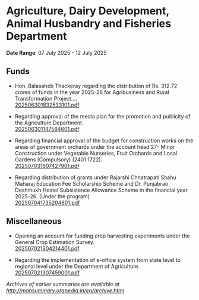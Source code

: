 # Agriculture, Dairy Development, Animal Husbandry and Fisheries Department

**Date Range**: 07 July 2025 - 12 July 2025


## Funds
- Hon. Balasaheb Thackeray regarding the distribution of Rs. 312.72 crores of funds in the year 2025-26 for Agribusiness and Rural Transformation Project....\
  [202506301832533101.pdf](https://gr.maharashtra.gov.in/Site/Upload/Government%20Resolutions/English/202506301832533101.pdf)

- Regarding approval of the media plan for the promotion and publicity of the Agriculture Department.\
  [202506301147584601.pdf](https://gr.maharashtra.gov.in/Site/Upload/Government%20Resolutions/English/202506301147584601.pdf)

- Regarding financial approval of the budget for construction works on the areas of government orchards under the account head 27- Minor Construction under Vegetable Nurseries, Fruit Orchards and Local Gardens (Compulsory) (2401 1722).\
  [202507031607427901.pdf](https://gr.maharashtra.gov.in/Site/Upload/Government%20Resolutions/English/202507031607427901.pdf)

- Regarding distribution of grants under Rajarshi Chhatrapati Shahu Maharaj Education Fee Scholarship Scheme and Dr. Punjabrao Deshmukh Hostel Subsistence Allowance Scheme in the financial year 2025-26. (Under the program)\
  [202507041735204801.pdf](https://gr.maharashtra.gov.in/Site/Upload/Government%20Resolutions/English/202507041735204801.pdf)

## Miscellaneous
- Opening an account for funding crop harvesting experiments under the General Crop Estimation Survey.\
  [202507021304214401.pdf](https://gr.maharashtra.gov.in/Site/Upload/Government%20Resolutions/English/202507021304214401.pdf)

- Regarding the implementation of e-office system from state level to regional level under the Department of Agriculture.\
  [202507021307459001.pdf](https://gr.maharashtra.gov.in/Site/Upload/Government%20Resolutions/English/202507021307459001.pdf)


*Archives of earlier summaries are available at http://mahsummary.orgpedia.in/en/archive.html*